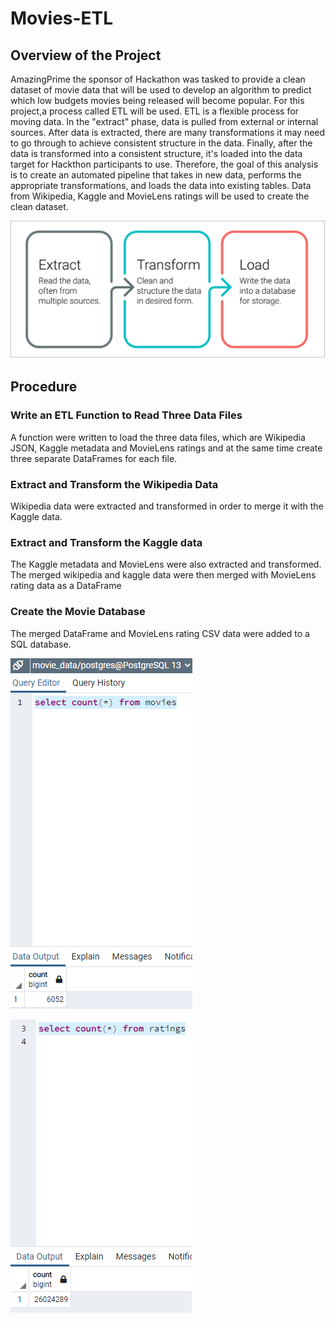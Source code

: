 # Movies-ETL

## Overview of the Project
AmazingPrime the sponsor of Hackathon was tasked to provide a clean dataset of movie data that will be used to develop an algorithm to predict which low budgets movies being released will become popular. For this project,a process called ETL will be used. ETL is a flexible process for moving data. In the "extract" phase, data is pulled from external or internal sources. After data is extracted, there are many transformations it may need to go through to achieve consistent structure in the data. Finally, after the data is transformed into a consistent structure, it's loaded into the data target for Hackthon participants to use. Therefore, the goal of this analysis is to create an automated pipeline that takes in new data, performs the appropriate transformations, and loads the data into existing tables. Data from Wikipedia, Kaggle and MovieLens ratings will be used to create the clean dataset. 

![ETL Snapshot](https://github.com/kntln/Movies-ETL/blob/main/Resources/ETL.png)

## Procedure

### Write an ETL Function to Read Three Data Files
A function were written to load the three data files, which are Wikipedia JSON, Kaggle metadata and MovieLens ratings and at the same time create three separate DataFrames for each file. 

### Extract and Transform the Wikipedia Data
Wikipedia data were extracted and transformed in order to merge it with the Kaggle data.

### Extract and Transform the Kaggle data
The Kaggle metadata and MovieLens were also extracted and transformed. The merged wikipedia and kaggle data were then merged with MovieLens rating data as a DataFrame

### Create the Movie Database
The merged DataFrame and MovieLens rating CSV data were added to a SQL database. 

![Movies DF Snapshot](https://github.com/kntln/Movies-ETL/blob/main/Resources/movies_query.png)

![Ratings Snapshot](https://github.com/kntln/Movies-ETL/blob/main/Resources/ratings_query.png)
